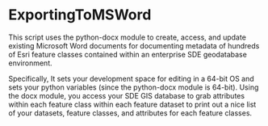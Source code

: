 # ExportingToMSWord
This script uses the python-docx module to create, access, and update existing Microsoft Word documents for documenting metadata of hundreds of Esri feature classes contained within an enterprise SDE geodatabase environment.

Specifically, It sets your development space for editing in a 64-bit OS and sets your python variables (since the python-docx module is 64-bit). Using the docx module, you access your SDE GIS database to grab attributes within each feature class within each feature dataset to print out a nice list of your datasets, feature classes, and attributes for each feature classes.  
